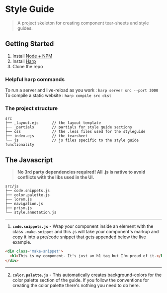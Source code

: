 # Style Guide 

> A project skeleton for creating component tear-sheets and style guides.

## Getting Started
1. Install [Node + NPM](http://nodejs.org/)
2. Install [Harp](http://harpjs.com/)
3. Clone the repo

### Helpful harp commands
To run a server and live-reload as you work : ``harp server src --port 3000``  
To compile a static website : ``harp compile src dist``

### The project structure
```
src
├── _layout.ejs      // the layout template
├── _partials        // partials for style guide sections
├── css              // the .less files used for the styleguide
├── index.ejs        // the tearsheet   
└── js               // js files specific to the style guide functionality

```

## The Javascript
> **No 3rd party dependencies required! All .js is native to avoid conflicts with the libs used in the UI.**

```
src/js
├── code.snippets.js
├── color.palette.js
├── lorem.js
├── navigation.js
├── prism.js
└── style.annotation.js
```

---  
1. **``code.snippets.js``** - Wrap your component inside an element with the class ``.make-snippet`` and this .js will take your component's markup and copy it into a pre/code snippet that gets appended below the live example.

```html
<div class='make-snippet'>
  <h1>This is my component. It's just an h1 tag but I'm proud of it.</h1>
</div>
```
---  
2. **``color.palette.js``** - This automatically creates background-colors for the color palette section of the guide. If you follow the conventions for creating the color palette there's nothing you need to do here.


